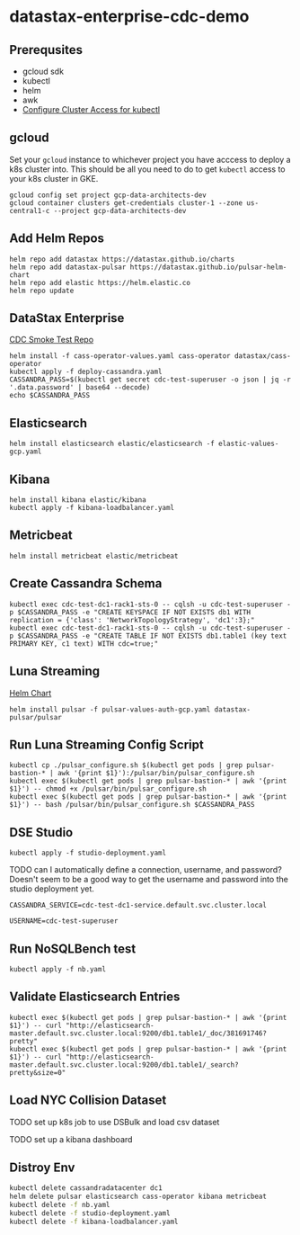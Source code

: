 # datastax-enterprise-cdc-demo
## Prerequsites
- gcloud sdk
- kubectl
- helm
- awk
- [Configure Cluster Access for kubectl](https://cloud.google.com/kubernetes-engine/docs/how-to/cluster-access-for-kubectl)

## gcloud
Set your `gcloud` instance to whichever project you have acccess to deploy a k8s cluster into. This should be all you need to do to get `kubectl` access to your k8s cluster in GKE.
```shell
gcloud config set project gcp-data-architects-dev
gcloud container clusters get-credentials cluster-1 --zone us-central1-c --project gcp-data-architects-dev
```
## Add Helm Repos
```shell
helm repo add datastax https://datastax.github.io/charts
helm repo add datastax-pulsar https://datastax.github.io/pulsar-helm-chart
helm repo add elastic https://helm.elastic.co
helm repo update
```


## DataStax Enterprise
[CDC Smoke Test Repo](https://github.com/riptano/dse-cdc-test)
```shell
helm install -f cass-operator-values.yaml cass-operator datastax/cass-operator
kubectl apply -f deploy-cassandra.yaml
CASSANDRA_PASS=$(kubectl get secret cdc-test-superuser -o json | jq -r '.data.password' | base64 --decode)
echo $CASSANDRA_PASS
```
## Elasticsearch
```shell
helm install elasticsearch elastic/elasticsearch -f elastic-values-gcp.yaml
```
## Kibana
```shell
helm install kibana elastic/kibana
kubectl apply -f kibana-loadbalancer.yaml
```
## Metricbeat
```shell
helm install metricbeat elastic/metricbeat
```

## Create Cassandra Schema
```shell
kubectl exec cdc-test-dc1-rack1-sts-0 -- cqlsh -u cdc-test-superuser -p $CASSANDRA_PASS -e "CREATE KEYSPACE IF NOT EXISTS db1 WITH replication = {'class': 'NetworkTopologyStrategy', 'dc1':3};"
kubectl exec cdc-test-dc1-rack1-sts-0 -- cqlsh -u cdc-test-superuser -p $CASSANDRA_PASS -e "CREATE TABLE IF NOT EXISTS db1.table1 (key text PRIMARY KEY, c1 text) WITH cdc=true;"
```
## Luna Streaming
[Helm Chart](https://docs.datastax.com/en/luna/streaming/2.7/quickstart-helm-installs.html)
```shell
helm install pulsar -f pulsar-values-auth-gcp.yaml datastax-pulsar/pulsar
```
## Run Luna Streaming Config Script
```shell
kubectl cp ./pulsar_configure.sh $(kubectl get pods | grep pulsar-bastion-* | awk '{print $1}'):/pulsar/bin/pulsar_configure.sh
kubectl exec $(kubectl get pods | grep pulsar-bastion-* | awk '{print $1}') -- chmod +x /pulsar/bin/pulsar_configure.sh
kubectl exec $(kubectl get pods | grep pulsar-bastion-* | awk '{print $1}') -- bash /pulsar/bin/pulsar_configure.sh $CASSANDRA_PASS
```
## DSE Studio
```shell
kubectl apply -f studio-deployment.yaml
```
TODO can I automatically define a connection, username, and password? Doesn't seem to be a good way to get the username and password into the studio deployment yet.

`CASSANDRA_SERVICE=cdc-test-dc1-service.default.svc.cluster.local`

`USERNAME=cdc-test-superuser`

## Run NoSQLBench test
```shell
kubectl apply -f nb.yaml
```
## Validate Elasticsearch Entries
```shell
kubectl exec $(kubectl get pods | grep pulsar-bastion-* | awk '{print $1}') -- curl "http://elasticsearch-master.default.svc.cluster.local:9200/db1.table1/_doc/381691746?pretty"
kubectl exec $(kubectl get pods | grep pulsar-bastion-* | awk '{print $1}') -- curl "http://elasticsearch-master.default.svc.cluster.local:9200/db1.table1/_search?pretty&size=0"
```
## Load NYC Collision Dataset
TODO set up k8s job to use DSBulk and load csv dataset

TODO set up a kibana dashboard

## Distroy Env
```bash
kubectl delete cassandradatacenter dc1
helm delete pulsar elasticsearch cass-operator kibana metricbeat
kubectl delete -f nb.yaml
kubectl delete -f studio-deployment.yaml
kubectl delete -f kibana-loadbalancer.yaml
```
